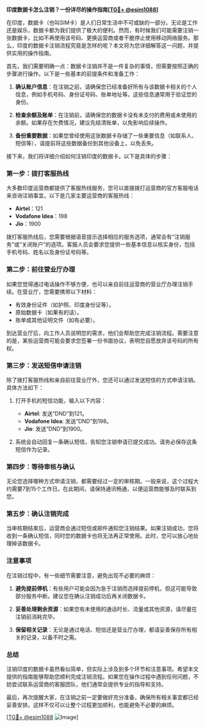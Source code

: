 **印度数据卡怎么注销？一份详尽的操作指南[[TG💪+ @esim1088](https://t.me/s/esim1088)]**

在印度，数据卡（也叫SIM卡）是人们日常生活中不可或缺的一部分。无论是工作还是娱乐，数据卡都为我们提供了极大的便利。然而，有时候我们可能需要注销一张数据卡，比如不再使用该号码、更换运营商或者干脆停止使用移动网络服务。那么，印度的数据卡注销流程究竟是怎样的呢？本文将为您详细解答这一问题，并提供实用的操作指南。

首先，我们需要明确一点：数据卡注销并不是一件复杂的事情，但需要按照正确的步骤进行操作。以下是一些基本的前提条件和准备工作：

1. **确认账户信息**：在注销之前，请确保您已经准备好所有与该数据卡相关的个人信息，例如手机号码、身份证号码、账单地址等。这些信息通常用于验证您的身份。
   
2. **检查余额及账单**：在注销前，请确保您的数据卡没有未支付的费用或未使用的余额。如果存在欠费情况，建议先结清账单，以免影响后续操作。

3. **备份重要数据**：如果您曾经使用这张数据卡存储了一些重要信息（如联系人、短信等），请提前将这些数据备份到其他设备上，以免丢失。

接下来，我们将详细介绍如何注销印度的数据卡。以下是具体的步骤：

### 第一步：拨打客服热线

大多数印度运营商都提供了客服热线服务，您可以直接拨打运营商的官方客服电话来咨询注销事宜。以下是几家主要运营商的客服热线：

- **Airtel**：121  
- **Vodafone Idea**：198  
- **Jio**：1900  

拨打客服热线后，您需要根据语音提示选择相应的服务选项，通常会有“注销服务”或“关闭账户”的选项。客服人员会要求您提供一些基本信息以核实身份，包括手机号码、姓名以及身份证号码等。

### 第二步：前往营业厅办理

如果您觉得通过电话操作不够方便，也可以亲自前往运营商的营业厅办理注销手续。在营业厅，您需要携带以下材料：

- 有效身份证件（如护照、印度身份证等）。  
- 原始数据卡（如果有的话）。  
- 账单或其他证明文件（如有必要）。  

到达营业厅后，向工作人员说明您的需求，他们会帮助您完成注销流程。需要注意的是，某些运营商可能会要求您签署一份书面协议，表明您自愿放弃该号码的所有权。

### 第三步：发送短信申请注销

除了拨打客服热线和亲自前往营业厅外，您还可以通过发送短信的方式申请注销。具体方法如下：

1. 打开手机的短信功能，输入以下内容：
   - **Airtel**: 发送“DND”到121。  
   - **Vodafone Idea**: 发送“DND”到198。  
   - **Jio**: 发送“DND”到1900。  

2. 系统会自动回复一条确认短信，告知您注销申请已提交成功。请务必保存这条短信作为记录。

### 第四步：等待审核与确认

无论您选择哪种方式申请注销，都需要经过一定的审核期。一般来说，这个过程大约需要7到15个工作日。在此期间，请保持通讯畅通，以便运营商能够及时联系到您。

### 第五步：确认注销完成

当审核期结束后，运营商会通过短信或邮件通知您注销结果。如果注销成功，您将收到一条确认短信，同时您的数据卡也将无法再正常使用。此时，您可以放心地处理掉该数据卡。

### 注意事项

在注销过程中，有一些细节需要注意，避免出现不必要的麻烦：

1. **避免提前停机**：有些用户可能会因为急于注销而选择提前停机，但这可能导致部分服务中断。建议您在确认注销成功后再关闭数据卡。

2. **妥善处理剩余资源**：如果您有未使用的通话时长、流量或其他资源，请尽量在注销前消耗完毕。

3. **保留相关记录**：无论是通过电话、短信还是营业厅办理，都请妥善保存所有相关的记录，以备不时之需。

### 总结

注销印度的数据卡虽然看似简单，但实际上涉及到多个环节和注意事项。希望本文提供的指南能够帮助您顺利完成注销流程。如果您在操作过程中遇到任何问题，不妨尝试联系运营商的客服团队，他们通常会提供专业的指导和支持。

最后，再次提醒大家，在注销之前一定要做好充分准备，确保所有相关事宜都已经妥善安排。这样不仅可以让整个过程更加顺利，也能避免不必要的麻烦。

[[TG💪+ @esim1088](https://t.me/s/esim1088) ![Image](https://i.postimg.cc/4NQfJmqS/Snipaste-2025-05-13-00-14-12.png)]
